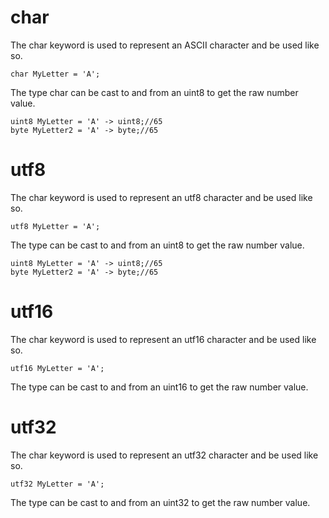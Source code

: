 # char

The char keyword is used to represent an ASCII character and be used like so.

```
char MyLetter = 'A';
```

The type char can be cast to and from an uint8 to get the raw number value.
```
uint8 MyLetter = 'A' -> uint8;//65
byte MyLetter2 = 'A' -> byte;//65
```

# utf8

The char keyword is used to represent an utf8 character and be used like so.

```
utf8 MyLetter = 'A';
```

The type can be cast to and from an uint8 to get the raw number value.

```
uint8 MyLetter = 'A' -> uint8;//65
byte MyLetter2 = 'A' -> byte;//65
```

# utf16

The char keyword is used to represent an  utf16 character and be used like so.

```
utf16 MyLetter = 'A';
```

The type can be cast to and from an uint16 to get the raw number value.

# utf32

The char keyword is used to represent an utf32 character and be used like so.

```
utf32 MyLetter = 'A';
```

The type can be cast to and from an uint32 to get the raw number value.

